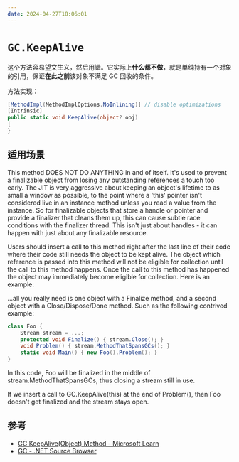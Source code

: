 ```yaml
---
date: 2024-04-27T18:06:01
---
```


# `GC.KeepAlive`

这个方法容易望文生义，然后用错。它实际上**什么都不做**，就是单纯持有一个对象的引用，保证**在此之前**该对象不满足 GC 回收的条件。

方法实现：

``` csharp
[MethodImpl(MethodImplOptions.NoInlining)] // disable optimizations
[Intrinsic]
public static void KeepAlive(object? obj)
{
}
```

## 适用场景

This method DOES NOT DO ANYTHING in and of itself. It's used to prevent a finalizable object from losing any outstanding references a touch too early. The JIT is very aggressive about keeping an object's lifetime to as small a window as possible, to the point where a 'this' pointer isn't considered live in an instance method unless you read a value from the instance. So for finalizable objects that store a handle or pointer and provide a finalizer that cleans them up, this can cause subtle race conditions with the finalizer thread. This isn't just about handles - it can happen with just about any finalizable resource.

Users should insert a call to this method right after the last line of their code where their code still needs the object to be kept alive. The object which reference is passed into this method will not be eligible for collection until the call to this method happens. Once the call to this method has happened the object may immediately become eligible for collection. Here is an example:

...all you really need is one object with a Finalize method, and a second object with a Close/Dispose/Done method. Such as the following contrived example:

``` csharp
class Foo {
    Stream stream = ...;
    protected void Finalize() { stream.Close(); }
    void Problem() { stream.MethodThatSpansGCs(); }
    static void Main() { new Foo().Problem(); }
}
```

In this code, Foo will be finalized in the middle of stream.MethodThatSpansGCs, thus closing a stream still in use.

If we insert a call to GC.KeepAlive(this) at the end of Problem(), then Foo doesn't get finalized and the stream stays open.

## 参考

- [GC.KeepAlive(Object) Method - Microsoft Learn](https://learn.microsoft.com/en-us/dotnet/api/system.gc.keepalive)
- [GC - .NET Source Browser](https://source.dot.net/#System.Private.CoreLib/src/System/GC.CoreCLR.cs,245)
